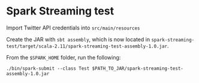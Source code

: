 # Spark Streaming test

Import Twitter API credentials into ```src/main/resources```

Create the JAR with ```sbt assembly```, which is now located in ```spark-streaming-test/target/scala-2.11/spark-streaming-test-assembly-1.0.jar```.

From the ```$SPARK_HOME``` folder, run the following:


    ./bin/spark-submit --class Test $PATH_TO_JAR/spark-streaming-test-assembly-1.0.jar
